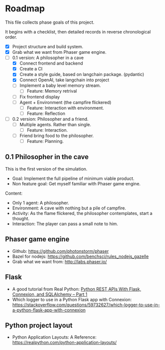 # Roadmap

This file collects phase goals of this project.

It begins with a checklist, then detailed records
in reverse chronological order.

- [x] Project structure and build system.
- [x] Grab what we want from Phaser game engine.
- [ ] 0.1 version: A philosopher in a cave
  - [x] Connect frontend and backend
  - [x] Create a CI
  - [x] Create a style guide, based on langchain package. (pydantic)
  - [x] Connect OpenAI, take langchain into project
  - [ ] Implement a baby level memory stream.
    - [ ] Feature: Memory retrival
  - [ ] Fix frontend display
  - [ ] Agent + Environment (the campfire flickered)
    - [ ] Feature: Interaction with environment.
    - [ ] Feature: Reflection
- [ ] 0.2 version: Philosopher and a friend.
  - [ ] Multiple agents. Rather than single.
    - [ ] Feature: Interaction.
  - [ ] Friend bring food to the philosopher.
    - [ ] Feature: Planning.

## 0.1 Philosopher in the cave

This is the first version of the simulation.

- Goal: Implement the full pipeline of minimum viable product.
- Non feature goal: Get myself familiar with Phaser game engine.

Content:

- Only 1 agent: A philosopher.
- Environment: A cave with nothing but a pile of campfire.
- Activity: As the flame flickered, the philosopher contemplates, start a thought.
- Interaction: The player can pass a small note to him.

## Phaser game engine

- Github: <https://github.com/photonstorm/phaser>
- Bazel for nodejs: <https://github.com/benchsci/rules_nodejs_gazelle>
- Grab what we want from: <http://labs.phaser.io/>

## Flask

- A good tutorial from Real Python:
  [Python REST APIs With Flask, Connexion, and SQLAlchemy – Part 1](https://realpython.com/flask-connexion-rest-api/)
- Which logger to use in a Python Flask app with Connexion:
  <https://stackoverflow.com/questions/59732627/which-logger-to-use-in-a-python-flask-app-with-connexion>

## Python project layout

- Python Application Layouts: A Reference:
  <https://realpython.com/python-application-layouts/>

